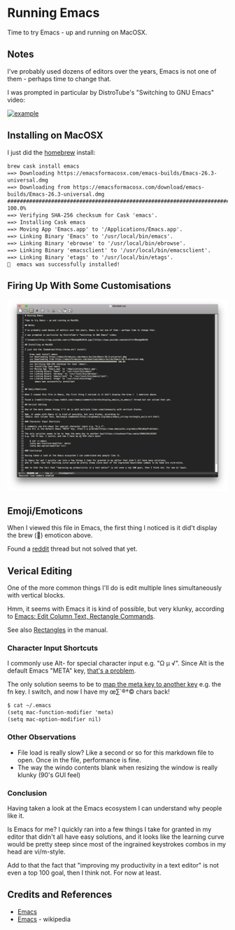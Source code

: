 # Running Emacs

Time to try Emacs - up and running on MacOSX.

## Notes

I've probably used dozens of editors over the years, Emacs is not one of them - perhaps time to change that.

I was prompted in particular by DistroTube's "Switching to GNU Emacs" video:

[![example](https://img.youtube.com/vi/Y8koAgkBEnM/0.jpg)](https://www.youtube.com/watch?v=Y8koAgkBEnM)

## Installing on MacOSX

I just did the [homebrew](http://brew.sh/) install:

    brew cask install emacs
    ==> Downloading https://emacsformacosx.com/emacs-builds/Emacs-26.3-universal.dmg
    ==> Downloading from https://emacsformacosx.com/download/emacs-builds/Emacs-26.3-universal.dmg
    ######################################################################## 100.0%
    ==> Verifying SHA-256 checksum for Cask 'emacs'.
    ==> Installing Cask emacs
    ==> Moving App 'Emacs.app' to '/Applications/Emacs.app'.
    ==> Linking Binary 'Emacs' to '/usr/local/bin/emacs'.
    ==> Linking Binary 'ebrowse' to '/usr/local/bin/ebrowse'.
    ==> Linking Binary 'emacsclient' to '/usr/local/bin/emacsclient'.
    ==> Linking Binary 'etags' to '/usr/local/bin/etags'.
    🍺  emacs was successfully installed!

## Firing Up With Some Customisations

![editing](./assets/editing.png?raw=true)

## Emoji/Emoticons

When I viewed this file in Emacs, the first thing I noticed is it did't display the brew (🍺) emoticon above.

Found a [reddit](https://www.reddit.com/r/emacs/comments/3srete/display_emojis_in_emacs/) thread but not solved that yet.

## Verical Editing

One of the more common things I'll do is edit multiple lines simultaneously with vertical blocks.

Hmm, it seems with Emacs it is kind of possible, but very klunky, according to
[Emacs: Edit Column Text, Rectangle Commands](http://ergoemacs.org/emacs/emacs_string-rectangle_ascii-art.html).

See also [Rectangles](https://www.gnu.org/software/emacs/manual/html_node/emacs/Rectangles.html) in the manual.

### Character Input Shortcuts

I commonly use Alt-<key> for special character input e.g. "Ω µ √".
Since Alt is the default Emacs "META" key, [that's a problem](https://www.emacswiki.org/emacs/MetaKeyProblems).

The only solution seems to be to [map the meta key to another key](https://stackoverflow.com/a/35661545/6329)
e.g. the fn key. I switch, and now I have my œ∑´®†© chars back!

    $ cat ~/.emacs
    (setq mac-function-modifier 'meta)
    (setq mac-option-modifier nil)


### Other Observations

* File load is really slow? Like a second or so for this markdown file to open. Once in the file, performance is fine.
* The way the windo contents blank when resizing the window is really klunky (90's GUI feel)

### Conclusion

Having taken a look at the Emacs ecosystem I can understand why people like it.

Is Emacs for me? I quickly ran into a few things I take for granted in my editor that didn't all have easy solutions,
and it looks like the learning curve would be pretty steep since most of the ingrained keystrokes combos in my head are vi/m-style.

Add to that the fact that "improving my productivity in a text editor" is not even a top 100 goal, then I think not. For now at least.


## Credits and References

* [Emacs](https://www.gnu.org/software/emacs/)
* [Emacs](https://en.wikipedia.org/wiki/Emacs) - wikipedia
